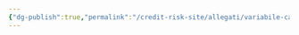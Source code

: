 ```yaml
---
{"dg-publish":true,"permalink":"/credit-risk-site/allegati/variabile-casuale-beta-2023-03-02-13-24-20-excalidraw/","tags":["excalidraw"]}
---
```

<style> .container {font-family: sans-serif; text-align: center;} .button-wrapper button {z-index: 1;height: 40px; width: 100px; margin: 10px;padding: 5px;} .excalidraw .App-menu_top .buttonList { display: flex;} .excalidraw-wrapper { height: 800px; margin: 50px; position: relative;} :root[dir="ltr"] .excalidraw .layer-ui__wrapper .zen-mode-transition.App-menu_bottom--transition-left {transform: none;} </style><script src="https://cdn.jsdelivr.net/npm/react@17/umd/react.production.min.js"></script><script src="https://cdn.jsdelivr.net/npm/react-dom@17/umd/react-dom.production.min.js"></script><script type="text/javascript" src="https://cdn.jsdelivr.net/npm/@excalidraw/excalidraw@0/dist/excalidraw.production.min.js"></script><div id="Variabile_casuale_Beta_2023-03-02_1324.20.excalidraw.md"></div><script>(function(){const InitialData={"type":"excalidraw","version":2,"source":"https://excalidraw.com","elements":[{"id":"dU-0lVuNnZB6trHtCd7gn","type":"image","x":-330.43868942260747,"y":-152.02819061279297,"width":873.0192109680177,"height":336.09979248046875,"angle":0,"strokeColor":"transparent","backgroundColor":"transparent","fillStyle":"hachure","strokeWidth":1,"strokeStyle":"solid","roughness":1,"opacity":100,"groupIds":[],"roundness":null,"seed":2081643729,"version":41,"versionNonce":1839361425,"isDeleted":false,"boundElements":null,"updated":1677759884246,"link":null,"locked":false,"status":"pending","fileId":"b24d392c12b63602c7b4fe8e37834bbf9eb0b973","scale":[1,1]},{"id":"PDegBcfIrPaNg621tFQBJ","type":"rectangle","x":-323.25899505615234,"y":-189.88286590576172,"width":801.1355590820312,"height":105.89303588867188,"angle":0,"strokeColor":"#d9480f","backgroundColor":"transparent","fillStyle":"hachure","strokeWidth":1,"strokeStyle":"solid","roughness":1,"opacity":100,"groupIds":[],"roundness":{"type":3},"seed":1217869873,"version":83,"versionNonce":1033875583,"isDeleted":false,"boundElements":null,"updated":1677759871963,"link":null,"locked":false},{"id":"onH_m-K3mDfqc78H4uLmv","type":"rectangle","x":-328.3711166381836,"y":-75.95653533935547,"width":826.6959228515625,"height":127.8018798828125,"angle":0,"strokeColor":"#2b8a3e","backgroundColor":"transparent","fillStyle":"hachure","strokeWidth":1,"strokeStyle":"solid","roughness":1,"opacity":100,"groupIds":[],"roundness":{"type":3},"seed":879970463,"version":116,"versionNonce":1425869745,"isDeleted":false,"boundElements":null,"updated":1677759883283,"link":null,"locked":false},{"id":"gcIt4xTmY5CqCQ4g1ddYP","type":"rectangle","x":-327.64083099365234,"y":56.346412658691406,"width":828.1565551757812,"height":118.30804443359376,"angle":0,"strokeColor":"#c92a2a","backgroundColor":"transparent","fillStyle":"hachure","strokeWidth":1,"strokeStyle":"solid","roughness":1,"opacity":100,"groupIds":[],"roundness":{"type":3},"seed":103919615,"version":108,"versionNonce":171231935,"isDeleted":false,"boundElements":null,"updated":1677759897220,"link":null,"locked":false}],"appState":{"theme":"light","viewBackgroundColor":"#ffffff","currentItemStrokeColor":"#c92a2a","currentItemBackgroundColor":"transparent","currentItemFillStyle":"hachure","currentItemStrokeWidth":1,"currentItemStrokeStyle":"solid","currentItemRoughness":1,"currentItemOpacity":100,"currentItemFontFamily":1,"currentItemFontSize":20,"currentItemTextAlign":"left","currentItemStartArrowhead":null,"currentItemEndArrowhead":"arrow","scrollX":667.0918579101562,"scrollY":312.6297607421875,"zoom":{"value":1},"currentItemRoundness":"round","gridSize":null,"colorPalette":{}},"files":{}};InitialData.scrollToContent=true;App=()=>{const e=React.useRef(null),t=React.useRef(null),[n,i]=React.useState({width:void 0,height:void 0});return React.useEffect(()=>{i({width:t.current.getBoundingClientRect().width,height:t.current.getBoundingClientRect().height});const e=()=>{i({width:t.current.getBoundingClientRect().width,height:t.current.getBoundingClientRect().height})};return window.addEventListener("resize",e),()=>window.removeEventListener("resize",e)},[t]),React.createElement(React.Fragment,null,React.createElement("div",{className:"excalidraw-wrapper",ref:t},React.createElement(ExcalidrawLib.Excalidraw,{ref:e,width:n.width,height:n.height,initialData:InitialData,viewModeEnabled:!0,zenModeEnabled:!0,gridModeEnabled:!1})))},excalidrawWrapper=document.getElementById("Variabile_casuale_Beta_2023-03-02_1324.20.excalidraw.md");ReactDOM.render(React.createElement(App),excalidrawWrapper);})();</script>